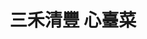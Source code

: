 ---
title: "三禾清豐 心臺菜"
description: "三禾清豐 心臺菜"
layout: shop
keywords:
  - 美食競賽
  - 台灣美食
  - 美食精選
datePublished: "2025-06-30"
dateModified: "2025-07-04"
city: "高雄市"
district: "苓雅區"
address: "高雄市苓雅區江都街63號"
phone: "0966063568"
geo: "22.628106638461414, 120.31969940668854"
google_map: "https://maps.app.goo.gl/98JNEdhDuCds1kbe9"
footinder: "https://footinder.com.tw/%E9%AB%98%E9%9B%84%E5%B8%82%E8%8B%93%E9%9B%85%E5%8D%80/148611/"
official: "https://www.facebook.com/profile.php?id=100087099223453"
award:
  - name: "500盤"
    year: "2024"
    entries:
      - dishes:
          - "原鄉三色土雞"

---